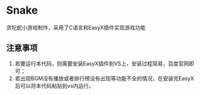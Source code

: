 # Snake
贪吃蛇小游戏制作，采用了C语言和EasyX插件实现游戏功能
## 注意事项
1. 若要运行本代码，则需要安装EasyX插件到VS上，安装过程简易，百度官网即可；
2. 若出现BGM没有播放或者排行榜没有出现等功能不全的情况，在安装完EasyX后可以将本代码粘贴到vs内运行。
